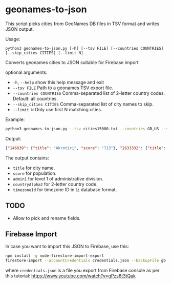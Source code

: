 # geonames-to-json

This script picks cities from GeoNames DB files in TSV format and writes JSON output.

Usage:
```
python3 geonames-to-json.py [-h] [--tsv FILE] [--countries COUNTRIES] [--skip_cities CITIES] [--limit N]
```
Converts geonames cities to JSON suitable for Firebase import

optional arguments:
-  `-h`, `--help`            show this help message and exit
-  `--tsv FILE`            Path to a geonames TSV export file.
-  `--countries COUNTRIES` Comma-separated list of 2-letter country codes. Default: all countries.
-  `--skip_cities CITIES`  Comma-separated list of city names to skip.
-  `--limit N`             Only use first N matching cities.

Example:
```bash
python3 geonames-to-json.py --tsv cities15000.txt --countries GB,US --skip_cities 'City of London,West End of London,Brooklyn,Manhattan,The Bronx,Queens,Staten Island' --limit 3 > gb.json
```

Output:
```json
{"146839": {"title": "Akrotiri", "score": "713"}, "2633332": {"title": "Ystrad Mynach", "score": "0"}, "2633334": {"title": "Ystradgynlais", "score": "0"}}
```

The output contains:
- `title` for city name.
- `score` for population.
- `admin1` for level 1 of administrative division.
- `countryAlpha2` for 2-letter country code.
- `timezoneId` for timezone ID in tz database format.

## TODO
- Allow to pick and rename fields.

## Firebase Import
In case you want to import this JSON to Firebase, use this:

```bash
npm install -g node-firestore-import-export
firestore-import --accountCredentials credentials.json --backupFile gb.json --nodePath ukCities
```

where `credentials.json` is a file you export from Firebase console as per this tutorial: https://www.youtube.com/watch?v=gPzs6t3tQak
